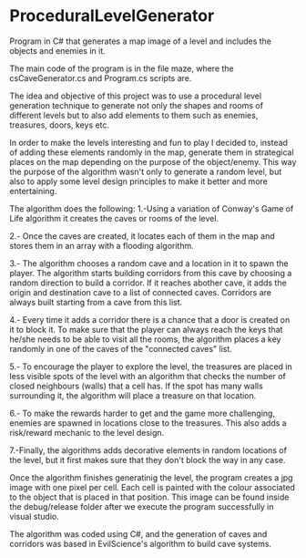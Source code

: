 # ProceduralLevelGenerator
Program in C# that generates a map image of a level and includes the objects and enemies in it.

The main code of the program is in the file maze, where the csCaveGenerator.cs and Program.cs scripts are.

The idea and objective of this project was to use a procedural level generation technique to generate not only the shapes and rooms of different levels but to also add elements to them such as enemies, treasures, doors, keys etc.

In order to make the levels interesting and fun to play I decided to, instead of adding these elements randomly in the map, generate them in strategical places on the map depending on the purpose of the object/enemy. This way the purpose of the algorithm wasn't only to generate a random level, but also to apply some level design principles to make it better and more entertaining.

The algorithm does the following:
1.-Using a variation of Conway's Game of Life algorithm it creates the caves or rooms of the level.

2.- Once the caves are created, it locates each of them in the map and stores them in an array with a flooding algorithm.

3.- The algorithm chooses a random cave and a location in it to spawn the player. The algorithm starts building corridors from this cave by choosing a random direction to build a corridor. If it reaches abother cave, it adds the origin and destination cave to a list of connected caves. Corridors are always built starting from a cave from this list.

4.- Every time it adds a corridor there is a chance that a door is created on it to block it. To make sure that the player can always reach the keys that he/she needs to be able to visit all the rooms,  the algorithm places a key randomly in one of the caves of the "connected caves" list.

5.- To encourage the player to explore the level, the treasures are placed in less visible spots of the level with an algorithm that checks the number of closed neighbours (walls) that a cell has. If the spot has many walls surrounding it, the algorithm will place a treasure on that location.

6.- To make the rewards harder to get and the game more challenging, enemies are spawned in locations close to the treasures. This also adds a risk/reward mechanic to the level design.

7.-Finally, the algorithms adds decorative elements in random locations of the level, but it first makes sure that they don't block the way in any case.

Once the algorithm finishes generatinig the level, the program creates a jpg image with one pixel per cell. Each cell is painted with the colour associated to the object that is placed in that position. This image can be found inside the debug/release folder after we execute the program successfully in visual studio.

The algorithm was coded using C#, and the generation of caves and corridors was based in EvilScience's algorithm to build cave systems.
